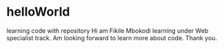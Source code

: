 # helloWorld
learning code with repository
Hi am Fikile Mbokodi learning under Web specialist track.
Am looking forward to learn more about code.
Thank you.
